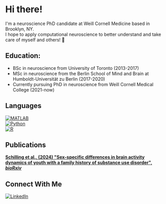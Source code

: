 # Hi there!

I'm a neuroscience PhD candidate at Weill Cornell Medicine based in Brooklyn, NY. <br>
I hope to apply computational neuroscience to better understand and take care of myself and others! 🧠 <br>

## Education:
- BSc in neuroscience from University of Toronto (2013-2017)
- MSc in neuroscience from the Berlin School of Mind and Brain at Humboldt-Universität zu Berlin (2017-2020) 
- Currently pursuing PhD in neuroscience from Weill Cornell Medical College (2021-now) 

## Languages
[![MATLAB](https://img.shields.io/badge/language-MATLAB-blue)](https://github.com/louisaschill) <br>
[![Python](https://img.shields.io/badge/python-3670A0?style=for-the-badge&logo=python&logoColor=ffdd54)](https://github.com/louisaschill) <br>
[![R](https://img.shields.io/badge/R-276DC3?style=flat&logo=r&logoColor=white)](https://github.com/louisaschill)<br>

## Publications 
[**Schilling et al., (2024) "Sex-specific differences in brain activity dynamics of youth with a family history of substance use disorder", *bioRxiv***](https://www.biorxiv.org/content/10.1101/2024.09.03.610959v1)

## Connect With Me
[![LinkedIn](https://img.shields.io/badge/LinkedIn-0077B5?style=for-the-badge&logo=linkedin&logoColor=white)](https://www.linkedin.com/in/louisa-schilling-70b742129)
